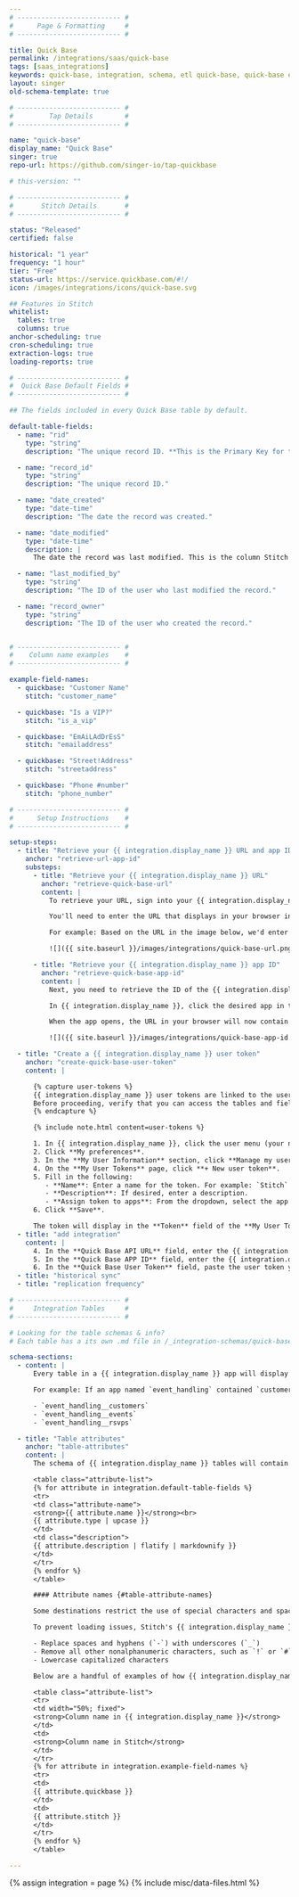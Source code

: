 ```yaml
---
# -------------------------- #
#      Page & Formatting     #
# -------------------------- #

title: Quick Base
permalink: /integrations/saas/quick-base
tags: [saas_integrations]
keywords: quick-base, integration, schema, etl quick-base, quick-base etl, quick-base schema
layout: singer
old-schema-template: true

# -------------------------- #
#         Tap Details        #
# -------------------------- #

name: "quick-base"
display_name: "Quick Base"
singer: true
repo-url: https://github.com/singer-io/tap-quickbase

# this-version: ""

# -------------------------- #
#       Stitch Details       #
# -------------------------- #

status: "Released"
certified: false

historical: "1 year"
frequency: "1 hour"
tier: "Free"
status-url: https://service.quickbase.com/#!/
icon: /images/integrations/icons/quick-base.svg

## Features in Stitch
whitelist:
  tables: true
  columns: true
anchor-scheduling: true
cron-scheduling: true
extraction-logs: true
loading-reports: true

# -------------------------- #
#  Quick Base Default Fields #
# -------------------------- #

## The fields included in every Quick Base table by default.

default-table-fields:
  - name: "rid"
    type: "string"
    description: "The unique record ID. **This is the Primary Key for the table.**"

  - name: "record_id"
    type: "string"
    description: "The unique record ID."

  - name: "date_created"
    type: "date-time"
    description: "The date the record was created."

  - name: "date_modified"
    type: "date-time"
    description: |
      The date the record was last modified. This is the column Stitch will use as a [Replication Key]({{ link.replication.rep-keys | prepend: site.baseurl }}).

  - name: "last_modified_by"
    type: "string"
    description: "The ID of the user who last modified the record."

  - name: "record_owner"
    type: "string"
    description: "The ID of the user who created the record."


# -------------------------- #
#    Column name examples    #
# -------------------------- #

example-field-names:
  - quickbase: "Customer Name"
    stitch: "customer_name"

  - quickbase: "Is a VIP?"
    stitch: "is_a_vip"

  - quickbase: "EmAiLAdDrEsS"
    stitch: "emailaddress"

  - quickbase: "Street!Address"
    stitch: "streetaddress"

  - quickbase: "Phone #number"
    stitch: "phone_number"

# -------------------------- #
#      Setup Instructions    #
# -------------------------- #

setup-steps:
  - title: "Retrieve your {{ integration.display_name }} URL and app ID"
    anchor: "retrieve-url-app-id"
    substeps:
      - title: "Retrieve your {{ integration.display_name }} URL"
        anchor: "retrieve-quick-base-url"
        content: |
          To retrieve your URL, sign into your {{ integration.display_name }} account.

          You'll need to enter the URL that displays in your browser into Stitch. You should include the `https://` portion, and omit anything after `db/`.

          For example: Based on the URL in the image below, we'd enter `https://stitchdata.quickbase.com/db/` into Stitch:

          ![]({{ site.baseurl }}/images/integrations/quick-base-url.png)

      - title: "Retrieve your {{ integration.display_name }} app ID"
        anchor: "retrieve-quick-base-app-id"
        content: |
          Next, you need to retrieve the ID of the {{ integration.display_name }} app you want to replicate data from.

          In {{ integration.display_name }}, click the desired app in the **My Apps** section.

          When the app opens, the URL in your browser will now contain the app's ID. This is the alpha-numeric string after `db/`. In this example, the app ID is `bngf9ix7e`.

          ![]({{ site.baseurl }}/images/integrations/quick-base-app-id.png)

  - title: "Create a {{ integration.display_name }} user token"
    anchor: "create-quick-base-user-token"
    content: |

      {% capture user-tokens %}
      {{ integration.display_name }} user tokens are linked to the user who creates them. This means that Stitch will only be able to access the same data in {{ integration.display_name }} as the user who creates the token.<br><br>
      Before proceeding, verify that you can access the tables and fields in {{ integration.display_name }} that you want to replicate.
      {% endcapture %}

      {% include note.html content=user-tokens %}

      1. In {{ integration.display_name }}, click the user menu (your name) in the top right corner.
      2. Click **My preferences**.
      3. In the **My User Information** section, click **Manage my user tokens for [company name] realm...**, located next to **Manage User Tokens**.
      4. On the **My User Tokens** page, click **+ New user token**.
      5. Fill in the following:
         - **Name**: Enter a name for the token. For example: `Stitch`
         - **Description**: If desired, enter a description.
         - **Assign token to apps**: From the dropdown, select the app you want to replicate data from.
      6. Click **Save**.

      The token will display in the **Token** field of the **My User Tokens** page. Keep this page open for now - you'll need it to complete the next step.
  - title: "add integration"
    content: |
      4. In the **Quick Base API URL** field, enter the {{ integration.display_name }} URL you retrieved in Step 1. For example: `https://stitchdata.quickbase.com/db/`
      5. In the **Quick Base APP ID** field, enter the {{ integration.display_name }} app ID you retrieved in Step 1. For example: `bngf9ix7e`
      6. In the **Quick Base User Token** field, paste the user token you created in Step 2.
  - title: "historical sync"
  - title: "replication frequency"

# -------------------------- #
#     Integration Tables     #
# -------------------------- #

# Looking for the table schemas & info?
# Each table has a its own .md file in /_integration-schemas/quick-base

schema-sections:
  - content: |
      Every table in a {{ integration.display_name }} app will display as a selectable table in the Stitch app. Tables are named according to this convention: `[app_name]__[table_name]`.

      For example: If an app named `event_handling` contained `customers`, `events`, and `rsvps` tables, you could expect the following tables to be created in your destination:

      - `event_handling__customers`
      - `event_handling__events`
      - `event_handling__rsvps`

  - title: "Table attributes"
    anchor: "table-attributes"
    content: |
      The schema of {{ integration.display_name }} tables will contain the fields the user linked with the [user token](#create-quick-base-user-token) has access to, along with a handful of other fields:

      <table class="attribute-list">
      {% for attribute in integration.default-table-fields %}
      <tr>
      <td class="attribute-name">
      <strong>{{ attribute.name }}</strong><br>
      {{ attribute.type | upcase }}
      </td>
      <td class="description">
      {{ attribute.description | flatify | markdownify }}
      </td>
      </tr>
      {% endfor %}
      </table>

      #### Attribute names {#table-attribute-names}

      Some destinations restrict the use of special characters and spaces in column names. While {{ integration.display_name }} doesn't restrict the use of these characters in their app, attempting to load column names as-is from {{ integration.display_name }} may cause issues.

      To prevent loading issues, Stitch's {{ integration.display_name }} will perform the following on column names:

      - Replace spaces and hyphens (`-`) with underscores (`_`)
      - Remove all other nonalphanumeric characters, such as `!` or `#`
      - Lowercase capitalized characters

      Below are a handful of examples of how {{ integration.display_name }} column names will appear in Stitch:

      <table class="attribute-list">
      <tr>
      <td width="50%; fixed">
      <strong>Column name in {{ integration.display_name }}</strong>
      </td>
      <td>
      <strong>Column name in Stitch</strong>
      </td>
      </tr>
      {% for attribute in integration.example-field-names %}
      <tr>
      <td>
      {{ attribute.quickbase }}
      </td>
      <td>
      {{ attribute.stitch }}
      </td>
      </tr>
      {% endfor %}
      </table>

---
```

{% assign integration = page %}
{% include misc/data-files.html %}


